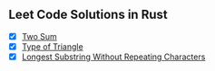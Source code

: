 ## Leet Code Solutions in Rust
- [x] [Two Sum](https://leetcode.com/problems/two-sum/description/)
- [x] [Type of Triangle](https://leetcode.com/problems/type-of-triangle/description/)
- [x] [Longest Substring Without Repeating Characters](https://leetcode.com/problems/longest-substring-without-repeating-characters/description/)
